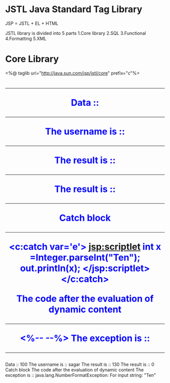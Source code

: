 JSTL Java Standard Tag Library
=============================

JSP = JSTL + EL + HTML

JSTL library is divided into 5 parts
1.Core library
2.SQL
3.Functional
4.Formatting
5.XML 

Core Library 
============
<%@  taglib uri="http://java.sun.com/jsp/jstl/core" prefix="c"%>
<h1 style="color: blue;text-align: center;">
<c:set var="data" value="100"/>
<hr/>
Data :: 
<c:out value="${data}"/>
<br>
<hr/>
The username is :: 
<c:set scope="request" var='username' value="${param.username }"/>
<c:out value="${username}" default="iNeuron"/>
<br>
<hr/>
<c:set var='x' value="10"/>
<c:set var='y' value="120"/>
<c:set var='z' value="#{x+y}"/>
The result is :: 
<c:out value="${z}"/>
<br>
<hr/>
<c:remove var="x"/>
<c:remove var="y"/>
<c:remove var="z"/>
The result is :: 
<c:out value="${z}"/>
<hr/>


Catch block
<hr>

<c:catch var='e'>
	<jsp:scriptlet>
		int x =Integer.parseInt("Ten");
		out.println(x);
	</jsp:scriptlet>
</c:catch>

The code after the evaluation of dynamic content
<hr>
<%-- <c:	if test="${!empty e }"/> --%>
The exception is :: 
<c:out value="${e}"/>
<hr>
</h1>

Data :: 100
The username is :: sagar
The result is :: 130
The result is :: 0
Catch block
The code after the evaluation of dynamic content
The exception is :: java.lang.NumberFormatException: For input string: "Ten"